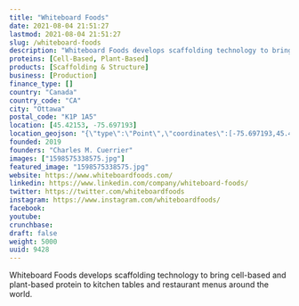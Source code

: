 ```yaml
---
title: "Whiteboard Foods"
date: 2021-08-04 21:51:27
lastmod: 2021-08-04 21:51:27
slug: /whiteboard-foods
description: "Whiteboard Foods develops scaffolding technology to bring cell-based and plant-based protein to kitchen tables and restaurant menus around the world."
proteins: [Cell-Based, Plant-Based]
products: [Scaffolding & Structure]
business: [Production]
finance_type: []
country: "Canada"
country_code: "CA"
city: "Ottawa"
postal_code: "K1P 1A5"
location: [45.42153, -75.697193]
location_geojson: "{\"type\":\"Point\",\"coordinates\":[-75.697193,45.42153]}"
founded: 2019
founders: "Charles M. Cuerrier"
images: ["1598575338575.jpg"]
featured_image: "1598575338575.jpg"
website: https://www.whiteboardfoods.com/
linkedin: https://www.linkedin.com/company/whiteboard-foods/
twitter: https://twitter.com/whiteboardfoods
instagram: https://www.instagram.com/whiteboardfoods/
facebook: 
youtube: 
crunchbase: 
draft: false
weight: 5000
uuid: 9428
---
```

Whiteboard Foods develops scaffolding technology to bring cell-based and plant-based protein to kitchen tables and restaurant menus around the world.

